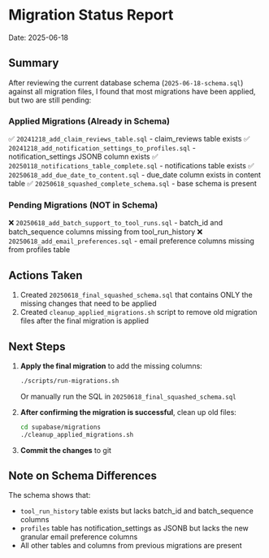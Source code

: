 # Migration Status Report
Date: 2025-06-18

## Summary

After reviewing the current database schema (`2025-06-18-schema.sql`) against all migration files, I found that most migrations have been applied, but two are still pending:

### Applied Migrations (Already in Schema)
✅ `20241218_add_claim_reviews_table.sql` - claim_reviews table exists
✅ `20241218_add_notification_settings_to_profiles.sql` - notification_settings JSONB column exists
✅ `20250118_notifications_table_complete.sql` - notifications table exists
✅ `20250618_add_due_date_to_content.sql` - due_date column exists in content table
✅ `20250618_squashed_complete_schema.sql` - base schema is present

### Pending Migrations (NOT in Schema)
❌ `20250618_add_batch_support_to_tool_runs.sql` - batch_id and batch_sequence columns missing from tool_run_history
❌ `20250618_add_email_preferences.sql` - email preference columns missing from profiles table

## Actions Taken

1. Created `20250618_final_squashed_schema.sql` that contains ONLY the missing changes that need to be applied
2. Created `cleanup_applied_migrations.sh` script to remove old migration files after the final migration is applied

## Next Steps

1. **Apply the final migration** to add the missing columns:
   ```bash
   ./scripts/run-migrations.sh
   ```
   Or manually run the SQL in `20250618_final_squashed_schema.sql`

2. **After confirming the migration is successful**, clean up old files:
   ```bash
   cd supabase/migrations
   ./cleanup_applied_migrations.sh
   ```

3. **Commit the changes** to git

## Note on Schema Differences

The schema shows that:
- `tool_run_history` table exists but lacks batch_id and batch_sequence columns
- `profiles` table has notification_settings as JSONB but lacks the new granular email preference columns
- All other tables and columns from previous migrations are present